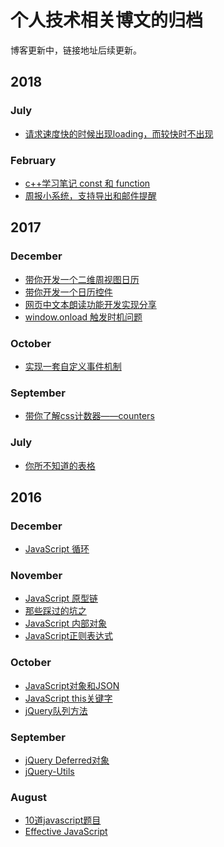 # 个人技术相关博文的归档

博客更新中，链接地址后续更新。

## 2018

### July

- [请求速度快的时候出现loading，而较快时不出现]()
  
### February

- [c++学习笔记 const 和 function]()
- [周报小系统，支持导出和邮件提醒]()

## 2017

### December

- [带你开发一个二维周视图日历]()
- [带你开发一个日历控件]()
- [网页中文本朗读功能开发实现分享]()
- [window.onload 触发时机问题]()

### October

- [实现一套自定义事件机制]()

### September

- [带你了解css计数器——counters]()

### July

- [你所不知道的表格]()

## 2016

### December

- [JavaScript 循环]()

### November

- [JavaScript 原型链]()
- [那些踩过的坑之]()
- [JavaScript 内部对象]()
- [JavaScript正则表达式]()

### October

- [JavaScript对象和JSON]()
- [JavaScript this关键字]()
- [jQuery队列方法]()

### September

- [jQuery Deferred对象]()
- [jQuery-Utils]()

### August

- [10道javascript题目]()
- [Effective JavaScript]()